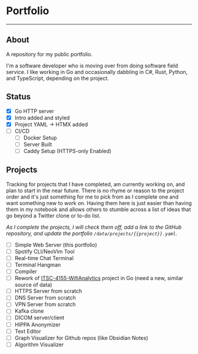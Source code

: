 # Portfolio
---

## About

A repository for my public portfolio.

I'm a software developer who is moving over from doing software field service. I like working in Go and occasionally dabbling in C#, Rust, Python, and TypeScript, depending on the project.

## Status

- [x] Go HTTP server
- [x] Intro added and styled
- [x] Project YAML -> HTMX added
- [ ] CI/CD
  - [ ] Docker Setup
  - [ ] Server Built
  - [ ] Caddy Setup (HTTPS-only Enabled)

## Projects

Tracking for projects that I have completed, am currently working on, and plan to start in the near future. There is no rhyme or reason to the project order and it's just something for me to pick from as I complete one and want something new to work on. Having them here is just easier than having them in my notebook and allows others to stumble across a list of ideas that go beyond a Twitter clone or to-do list. 

_As I complete the projects, I will check them off, add a link to the GitHub repository, and update the portfolio `/data/projects/{{project}}.yaml`._

- [ ] Simple Web Server (this portfolio)
- [ ] Spotify CLI/NeoVim Tool
- [ ] Real-time Chat Terminal
- [ ] Terminal Hangman
- [ ] Compiler
- [ ] Rework of [ITSC-4155-WifiAnalytics](https://github.com/chrisgbradley/ITSC4155-WiFiAnalytics) project in Go (need a new, similar source of data)
- [ ] HTTPS Server from scratch
- [ ] DNS Server from scratch
- [ ] VPN Server from scratch
- [ ] Kafka clone
- [ ] DICOM server/client
- [ ] HIPPA Anonymizer
- [ ] Text Editor
- [ ] Graph Visualizer for Github repos (like Obsidian Notes)
- [ ] Algorithm Visualizer

